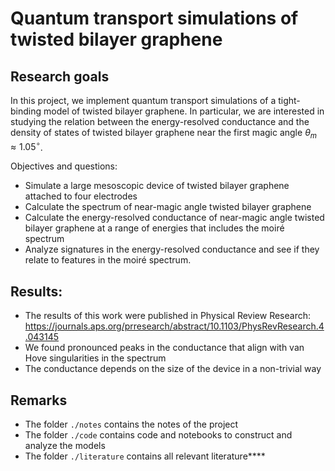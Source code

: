 # Quantum transport simulations of twisted bilayer graphene

## Research goals

In this project, we implement quantum transport simulations of a tight-binding model of twisted bilayer graphene. In particular, we are interested in studying the relation between the energy-resolved conductance and the density of states of twisted bilayer graphene near the first magic angle $\theta_m \approx 1.05^\circ$. 

Objectives and questions:
* Simulate a large mesoscopic device of twisted bilayer graphene attached to four electrodes
* Calculate the spectrum of near-magic angle twisted bilayer graphene
* Calculate the energy-resolved conductance of near-magic angle twisted bilayer graphene at a range of energies that includes the moiré spectrum
* Analyze signatures in the energy-resolved conductance and see if they relate to features in the moiré spectrum.

## Results:
* The results of this work were published in Physical Review Research: https://journals.aps.org/prresearch/abstract/10.1103/PhysRevResearch.4.043145
* We found pronounced peaks in the conductance that align with van Hove singularities in the spectrum
* The conductance depends on the size of the device in a non-trivial way
  

## Remarks
- The folder `./notes` contains the notes of the project
- The folder `./code` contains code and notebooks to construct and analyze the models
- The folder `./literature` contains all relevant literature****
